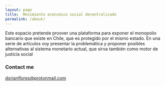 ```yaml
---
layout: page
title:  Movimiento econcmico social decentralizado
permalink: /about/
---
```


Este espacio pretende proover una plataforma para exponer el monopolio bancario que existe en Chile, que es protegido por el mismo estado. En una serie de articulos voy presentar la problemática y proponer posibles alternativas al sistema monetario actual, que sirva también como motor de justicia social

### Contact me

[dorianflores@protonmail.com](mailto:dorianflores@protonmail.com)
